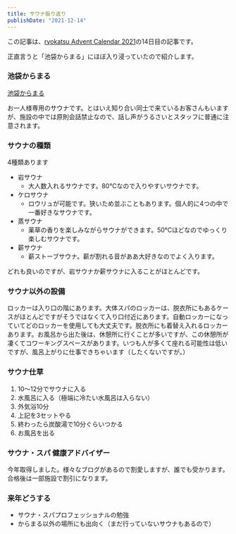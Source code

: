 ```yaml
---
title: サウナ振り返り
publishDate: "2021-12-14"
---
```


この記事は、[ryokatsu Advent Calendar 2021](https://adventar.org/calendars/7126)の14日目の記事です。

正直言うと「池袋からまる」にほぼ入り浸っていたので紹介します。

### 池袋からまる

[池袋からまる](https://karumaru.jp/ikebukuro/)

お一人様専用のサウナです。とはいえ知り合い同士で来ているお客さんもいますが、施設の中では原則会話禁止なので、話し声がうるさいとスタッフに普通に注意されます。

### サウナの種類

4種類あります

- 岩サウナ
  - 大人数入れるサウナです。80℃なので入りやすいサウナです。
- ケロサウナ
  - ロウリュが可能です。狭いため並ぶこともあります。個人的に4つの中で一番好きなサウナです。
- 蒸サウナ
  - 薬草の香りを楽しみながらサウナができます。50℃ほどなのでゆっくり楽しむサウナです。
- 薪サウナ
  - 薪ストーブサウナ。薪が割れる音がああ大好きなのでよく入ります。

どれも良いのですが、岩サウナか薪サウナに入ることがほとんどです。

### サウナ以外の設備

ロッカーは入り口の階にあります。大体スパのロッカーは、脱衣所にもあるケースがほとんどですがそうではなくて入り口付近にあります。自動ロッカーになっていてどのロッカーを使用しても大丈夫です。脱衣所にも着替え入れるロッカーあります。お風呂から出た後は、休憩所に行くことが多いですが、この休憩所が凄くてコワーキングスペースがあります。いつも人が多くて座れる可能性は低いですが、風呂上がりに仕事できちゃいます（したくないですが。）

### サウナ仕草

1. 10〜12分でサウナに入る
2. 水風呂に入る（極端に冷たい水風呂は入らない）
3. 外気浴10分
4. 上記を3セットやる
5. 終わったら炭酸湯で10分ぐらいつかる
6. お風呂を出る


### サウナ・スパ 健康アドバイザー

今年取得しました。様々なブログがあるので割愛しますが、誰でも受かります。合格後は一部施設で割引になります。

### 来年どうする

- サウナ・スパプロフェッショナルの勉強
- からまる以外の場所にも出向く（まだ行っていないサウナもあるので）






